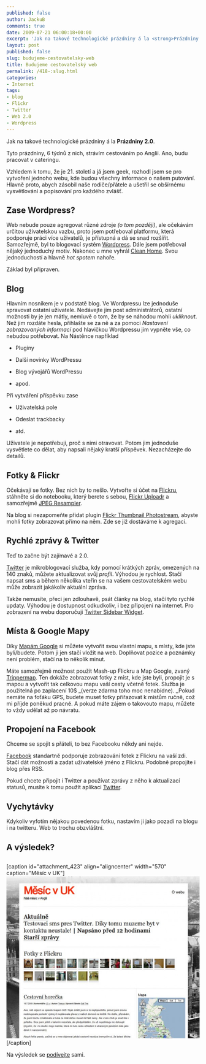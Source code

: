```yaml
---
published: false
author: JackuB
comments: true
date: 2009-07-21 06:00:18+00:00
excerpt: 'Jak na takové technologické prázdniny á la <strong>Prázdniny 2.0</strong>. '
layout: post
published: false
slug: budujeme-cestovatelsky-web
title: Budujeme cestovatelský web
permalink: /418-:slug.html
categories:
- Internet
tags:
- blog
- Flickr
- Twitter
- Web 2.0
- Wordpress
---
```


Jak na takové technologické prázdniny á la **Prázdniny 2.0**.

Tyto prázdniny, 6 týdnů z nich, strávím cestováním po Anglii. Ano, budu pracovat v cateringu.

Vzhledem k tomu, že je 21. století a já jsem geek, rozhodl jsem se pro vytvoření jednoho webu, kde budou všechny informace o našem putování. Hlavně proto, abych zásobil naše rodiče/přátele a ušetřil se obšírnému vysvětlování a popisování pro každého zvlášť.


## Zase Wordpress?


Web nebude pouze agregovat různé zdroje _(o tom později)_, ale očekávám určitou uživatelskou vazbu, proto jsem potřeboval platformu, která podporuje práci více uživatelů, je přístupná a dá se snad rozšířit. Samozřejmě, byl to blogovací systém [Wordpress](http://wordpress.org/). Dále jsem potřeboval nějaký jednoduchý motiv. Nakonec u mne vyhrál [Clean Home](http://wordpress.org/extend/themes/clean-home). Svou jednoduchostí a hlavně _hot spotem_ nahoře.

Základ byl připraven.


## Blog


Hlavním nosníkem je v podstatě blog. Ve Wordpressu lze jednoduše spravovat ostatní uživatele. Nedávejte jim post administrátorů, ostatní možnosti by je jen mátly, nemluvě o tom, že by se náhodou mohli _ukliknout_. Než jim rozdáte hesla, přihlašte se za ně a za pomoci _Nastavení zobrazovaných informací_ pod hlavičkou Wordpressu jim vypněte vše, co nebudou potřebovat. Na Nástěnce například




  * Pluginy


  * Další novinky WordPressu


  * Blog vývojářů WordPressu


  * apod.


Při vytváření příspěvku zase


  * Uživatelská pole


  * Odeslat trackbacky


  * atd.


Uživatele je nepotřebují, proč s nimi otravovat. Potom jim jednoduše vysvětlete co dělat, aby napsali nějaký kratší příspěvek. Nezacházejte do detailů.


## Fotky & Flickr


Očekávají se fotky. Bez nich by to nešlo. Vytvořte si účet na [Flickru](http://www.flickr.com/), stáhněte si do notebooku, který berete s sebou, [Flickr Uploadr](http://www.flickr.com/tools/uploadr/) a samozřejmě [JPEG Resampler](http://jedenbod.cz/409-jak-optimalizovat-fotky.html).

Na blog si nezapomeňte přidat plugin [Flickr Thumbnail Photostream](http://community.plus.net/opensource/flickr_thumbnail_wordpress/), abyste mohli fotky zobrazovat přímo na něm. Zde se již dostáváme k agregaci.


## Rychlé zprávy & Twitter


Teď to začne být zajímavé a 2.0.

[Twitter](http://twitter.com/) je mikroblogovací služba, kdy pomocí krátkých zpráv, omezených na 140 znaků, můžete aktualizovat svůj _profil_. Výhodou je rychlost. Stačí napsat sms a během několika vteřin se na vašem cestovatelském webu může zobrazit jakákoliv aktuální zpráva.

Takže nemusíte, přeci jen zdlouhavě, psát články na blog, stačí tyto rychlé updaty. Výhodou je dostupnost odkudkoliv, i bez připojení na internet. Pro zobrazení na webu doporučuji [Twitter Sidebar Widget](http://www.velvet.id.au/twitter-wordpress-sidebar-widget/).


## Místa & Google Mapy


Díky [Mapám Google](http://maps.google.com/) si můžete vytvořit svou vlastní mapu, s místy, kde jste byli/budete. Potom ji jen stačí vložit na web. Doplňovat pozice a poznámky není problém, stačí na to několik minut.

Máte samozřejmě možnost použít Mash-up Flickru a Map Google, zvaný [Trippermap](http://www.trippermap.com/). Ten dokáže zobrazovat fotky z míst, kde jste byli, propojit je s mapou a vytvořit tak celkovou mapu vaší cesty včetně fotek. Služba je použitelná po zaplacení 10$ _(verze zdarma toho moc nenabídne). _Pokud nemáte na foťáku GPS, budete muset fotky přiřazovat k místům ručně, což mi příjde poněkud pracné. A pokud máte zájem o takovouto mapu, můžete to vždy udělat až po návratu.


## Propojení na Facebook


Chceme se spojit s přáteli, to bez Facebooku někdy ani nejde.

[Facebook](http://www.facebook.com) standartně podporuje zobrazování fotek z Flickru na vaší zdi. Stačí dát možnosti a zadat uživatelské jméno z Flickru. Podobně propojíte i blog přes RSS.

Pokud chcete připojit i Twitter a používat zprávy z něho k aktualizací statusů, musíte k tomu použít aplikaci [Twitter](http://apps.new.facebook.com/twitter/).


## Vychytávky


Kdykoliv vyfotím nějakou povedenou fotku, nastavím ji jako pozadí na blogu i na twitteru. Web to trochu obzvláštní.


## A výsledek?




##

[caption id="attachment_423" align="aligncenter" width="570" caption="Měsíc v UK"][![Měsíc v UK](/uploads/2009/07/mesicvuk-570x478.jpg)](http://uk.jedenbod.cz/)[/caption]


Na výsledek se [podívejte](http://uk.jedenbod.cz/) sami.
